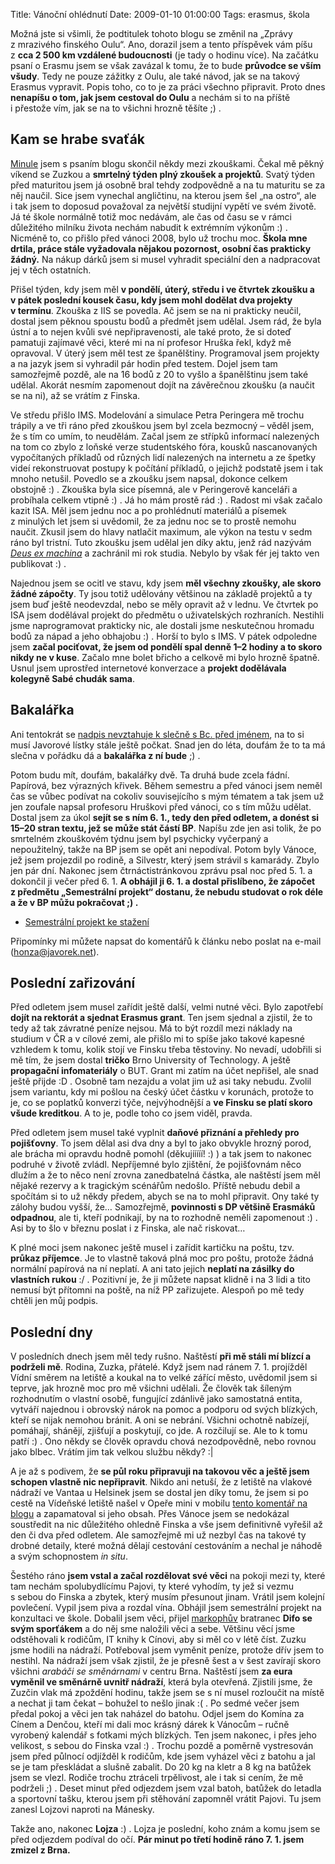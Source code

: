 Title: Vánoční ohlédnutí
Date: 2009-01-10 01:00:00
Tags: erasmus, škola

Možná jste si všimli, že podtitulek tohoto blogu se změnil na „Zprávy z mrazivého finského Oulu“. Ano, dorazil jsem a tento příspěvek vám píšu z **cca 2 500 km vzdálené budoucnosti** (je tady o hodinu více). Na začátku psaní o Erasmu jsem se však zavázal k tomu, že to bude **průvodce se vším všudy**. Tedy ne pouze zážitky z Oulu, ale také návod, jak se na takový Erasmus vypravit. Popis toho, co to je za práci všechno připravit. Proto dnes **nenapíšu o tom, jak jsem cestoval do Oulu** a nechám si to na příště i přestože vím, jak se na to všichni hrozně těšíte ;) .

## Kam se hrabe svaťák

[Minule]({filename}2008-12-13_zaverecna-bitva-se-blizi.md) jsem s psaním blogu skončil někdy mezi zkouškami. Čekal mě pěkný víkend se Zuzkou a **smrtelný týden plný zkoušek a projektů**. Svatý týden před maturitou jsem já osobně bral tehdy zodpovědně a na tu maturitu se za něj naučil. Sice jsem vynechal angličtinu, na kterou jsem šel „na ostro“, ale i tak jsem to doposud považoval za největší studijní vypětí ve svém životě. Já té škole normálně totiž moc nedávám, ale čas od času se v rámci důležitého milníku života nechám nabudit k extrémním výkonům :) . Nicméně to, co přišlo před vánoci 2008, bylo už trochu moc. **Škola mne drtila, práce stále vyžadovala nějakou pozornost, osobní čas prakticky žádný.** Na nákup dárků jsem si musel vyhradit speciální den a nadpracovat jej v těch ostatních.

Přišel týden, kdy jsem měl **v pondělí, úterý, středu i ve čtvrtek zkoušku a v pátek poslední kousek času, kdy jsem mohl dodělat dva projekty v termínu**. Zkouška z IIS se povedla. Ač jsem se na ni prakticky neučil, dostal jsem pěknou spoustu bodů a předmět jsem udělal. Jsem rád, že byla ústní a to nejen kvůli své nepřipravenosti, ale také proto, že si doteď pamatuji zajímavé věci, které mi na ní profesor Hruška řekl, když mě opravoval. V úterý jsem měl test ze španělštiny. Programoval jsem projekty a na jazyk jsem si vyhradil pár hodin před testem. Dojel jsem tam samozřejmě pozdě, ale na 16 bodů z 20 to vyšlo a španělštinu jsem také udělal. Akorát nesmím zapomenout dojít na závěrečnou zkoušku (a naučit se na ni), až se vrátím z Finska.

Ve středu přišlo IMS. Modelování a simulace Petra Peringera mě trochu trápily a ve tři ráno před zkouškou jsem byl zcela bezmocný – věděl jsem, že s tím co umím, to neudělám. Začal jsem ze střípků informací nalezených na tom co zbylo z loňské verze studentského fóra, kousků nascanovaných vypočítaných příkladů od různých lidí nalezených na internetu a ze špetky videí rekonstruovat postupy k počítání příkladů, o jejichž podstatě jsem i tak mnoho netušil. Povedlo se a zkoušku jsem napsal, dokonce celkem obstojně :) . Zkouška byla sice písemná, ale v Peringerově kanceláři a probíhala celkem vtipně :) . Já ho mám prostě rád :) . Radost mi však začalo kazit ISA. Měl jsem jednu noc a po prohlédnutí materiálů a písemek z minulých let jsem si uvědomil, že za jednu noc se to prostě nemohu naučit. Zkusil jsem do hlavy natlačit maximum, ale výkon na testu v sedm ráno byl tristní. Tuto zkoušku jsem udělal jen díky aktu, jenž rád nazývám *[Deus ex machina](http://cs.wikipedia.org/wiki/Deus_ex_machina)* a zachránil mi rok studia. Nebylo by však fér jej takto ven publikovat :) .

Najednou jsem se ocitl ve stavu, kdy jsem **měl všechny zkoušky, ale skoro žádné zápočty**. Ty jsou totiž udělovány většinou na základě projektů a ty jsem buď ještě neodevzdal, nebo se měly opravit až v lednu. Ve čtvrtek po ISA jsem dodělával projekt do předmětu o uživatelských rozhraních. Nestihli jsme naprogramovat prakticky nic, ale dostali jsme neskutečnou hromadu bodů za nápad a jeho obhajobu :) . Horší to bylo s IMS. V pátek odpoledne jsem **začal pociťovat, že jsem od pondělí spal denně 1–2 hodiny a to skoro nikdy ne v kuse**. Začalo mne bolet břicho a celkově mi bylo hrozně špatně. Usnul jsem uprostřed internetové konverzace a **projekt dodělávala kolegyně Sabé chudák sama**.

## Bakalářka

Ani tentokrát se [nadpis nevztahuje k slečně s Bc. před jménem]({filename}2008-10-13_bakalarka.md), na to si musí Javorové lístky stále ještě počkat. Snad jen do léta, doufám že to ta má slečna v pořádku dá a **bakalářka z ní bude**
;) .

Potom budu mít, doufám, bakalářky dvě. Ta druhá bude zcela fádní. Papírová, bez výrazných křivek. Během semestru a před vánoci jsem neměl čas se vůbec podívat na cokoliv souvisejícího s mým tématem a tak jsem už jen zoufale napsal profesoru Hruškovi před vánoci, co s tím můžu udělat. Dostal jsem za úkol **sejít se s ním 6. 1., tedy den před odletem, a donést si 15–20 stran textu, jež se může stát částí BP**. Napíšu zde jen asi tolik, že po smrtelném zkouškovém týdnu jsem byl psychicky vyčerpaný a nepoužitelný, takže na BP jsem se opět ani nepodíval. Potom byly Vánoce, jež jsem projezdil po rodině, a Silvestr, který jsem strávil s kamarády. Zbylo jen pár dní. Nakonec jsem čtrnáctistránkovou zprávu psal noc před 5. 1. a dokončil ji večer před 6. 1. **A obhájil ji 6. 1. a dostal přislíbeno, že zápočet z předmětu „Semestrální projekt“ dostanu, že nebudu studovat o rok déle a že v BP můžu pokračovat ;) .**

-   [Semestrální projekt ke stažení]({filename}/files/zprava.pdf)

Připomínky mi můžete napsat do komentářů k článku nebo poslat na e-mail ([honza@javorek.net](mailto:honza@javorek.net)).

## Poslední zařizování

Před odletem jsem musel zařídit ještě další, velmi nutné věci. Bylo zapotřebí **dojít na rektorát a sjednat Erasmus grant**. Ten jsem sjednal a zjistil, že to tedy až tak závratné peníze nejsou. Má to být rozdíl mezi náklady na studium v ČR a v cílové zemi, ale přišlo mi to spíše jako takové kapesné vzhledem k tomu, kolik stojí ve Finsku třeba těstoviny. No nevadí, udobřili si mě tím, že jsem dostal **tričko** Brno University of Technology. A ještě **propagační infomateriály** o BUT. Grant mi zatím na účet nepřišel, ale snad ještě přijde :D . Osobně tam nezajdu a volat jim už asi taky nebudu. Zvolil jsem variantu, kdy mi pošlou na český účet částku v korunách, protože to je, co se poplatků konverzi týče, nejvýhodnější a **ve Finsku se platí skoro všude kreditkou**. A to je, podle toho co jsem viděl, pravda.

Před odletem jsem musel také vyplnit **daňové přiznání a přehledy pro pojišťovny**. To jsem dělal asi dva dny a byl to jako obvykle hrozný porod, ale brácha mi opravdu hodně pomohl (děkujííííí! :) ) a tak jsem to nakonec podruhé v životě zvládl. Nepříjemné bylo zjištění, že pojišťovnám něco dlužím a že to něco není zrovna zanedbatelná částka, ale naštěstí jsem měl nějaké rezervy a k tragickým scénářům nedošlo. Příště nebudu debil a spočítám si to už někdy předem, abych se na to mohl připravit. Ony také ty zálohy budou vyšší, že… Samozřejmě, **povinnosti s DP většině Erasmáků odpadnou**, ale ti, kteří podnikají, by na to rozhodně neměli zapomenout :) . Asi by to šlo v březnu poslat i z Finska, ale nač riskovat…

K plné moci jsem nakonec ještě musel i zařídit kartičku na poštu, tzv. **průkaz příjemce**. Je to vlastně taková plná moc pro poštu, protože žádná normální papírová na ní neplatí. A ani tato jejich **neplatí na zásilky do vlastních rukou** :/ . Pozitivní je, že ji můžete napsat klidně i na 3 lidi a tito nemusí být přítomni na poště, na níž PP zařizujete. Alespoň po mě tedy chtěli jen můj
podpis.

## Poslední dny

V posledních dnech jsem měl tedy rušno. Naštěstí **při mě stáli mí blízcí a podrželi mě**. Rodina, Zuzka, přátelé. Když jsem nad ránem 7. 1. projížděl Vídní směrem na letiště a koukal na to velké zářící město, uvědomil jsem si teprve, jak hrozně moc pro mě všichni udělali. Že člověk tak šíleným rozhodnutím o vlastní osobě, fungující zdánlivě jako samostatná entita, vytváří najednou i obrovský nárok na pomoc a podporu od svých blízkých, kteří se nijak nemohou bránit. A oni se nebrání. Všichni ochotně nabízejí, pomáhají, shánějí, zjišťují a poskytují, co jde. A rozčilují se. Ale to k tomu patří :) . Ono někdy se člověk opravdu chová nezodpovědně, nebo rovnou jako blbec. Vrátím jim tak velkou službu někdy? :|

A je až s podivem, že **se půl roku připravuji na takovou věc a ještě jsem schopen vlastně nic nepřipravit**. Nikdo ani netuší, že z letiště na vlakové nádraží ve Vantaa u Helsinek jsem se dostal jen díky tomu, že jsem si po cestě na Vídeňské letiště našel v Opeře mini v mobilu [tento komentář na blogu]({filename}2008-11-30_vsichni-jste-blazni-jenom-ja-jsem-letadlo.md) a zapamatoval si jeho obsah. Přes Vánoce jsem se nedokázal soustředit na nic důležitého ohledně Finska a vše jsem definitivně vyřešil až den či dva před odletem. Ale samozřejmě mi už nezbyl čas na takové ty drobné detaily, které možná dělají cestování cestováním a nechal je náhodě a svým schopnostem *in situ*.

Šestého ráno **jsem vstal a začal rozdělovat své věci** na pokoji mezi ty, které tam nechám spolubydlícímu Pajovi, ty které vyhodím, ty jež si vezmu s sebou do Finska a zbytek, který musím přesunout jinam. Vrátil jsem kolejní povlečení. Vypil jsem piva a rozdal vína. Obhájil jsem semestrální projekt na konzultaci ve škole. Dobalil jsem věci, přijel [markophův](http://blog.markoph.net/) bratranec **Difo se svým sporťákem** a do něj sme naložili věci a sebe. Většinu věcí jsme odstěhovali k rodičům, IT knihy k Cínovi, aby si měl co v létě číst. Zuzku jsme hodili na nádraží. Potřeboval jsem vyměnit peníze, protože dřív jsem to nestihl. Na nádraží jsem však zjistil, že je přesně šest a v šest zavírají skoro všichni *arabáči se směnárnami* v centru Brna. Naštěstí jsem **za eura vyměnil ve směnárně uvnitř nádraží**, která byla otevřená. Zjistili jsme, že Zuzčin vlak má zpoždění hodinu, takže jsem se s ní musel rozloučit na místě a nechat ji tam čekat – bohužel to nešlo jinak :( . Po sedmé večer jsem předal pokoj a věci jen tak naházel do batohu. Odjel jsem do Komína za Cínem a Denčou, kteří mi dali moc krásný dárek k Vánocům – ručně vyrobený kalendář s fotkami mých blízkých. Ten jsem nakonec, i přes jeho velikost, s sebou do Finska vzal :) . Trochu pozdě a poměrně vystresován jsem před půlnocí odjížděl k rodičům, kde jsem vyházel věci z batohu a jal se je tam přeskládat a slušně zabalit. Do 20 kg na kletr a 8 kg na batůžek jsem se vlezl. Rodiče trochu ztráceli trpělivost, ale i tak si cením, že mě podrželi ;) . Deset minut před odjezdem jsem vzal batoh, batůžek do letadla a sportovní tašku, kterou jsem při stěhování zapomněl vrátit Pajovi. Tu jsem zanesl Lojzovi naproti na Mánesky.

Takže ano, nakonec **Lojza** :) . Lojza je poslední, koho znám a komu jsem se před odjezdem podíval do očí. **Pár minut po třetí hodině ráno 7. 1. jsem zmizel z Brna.**
